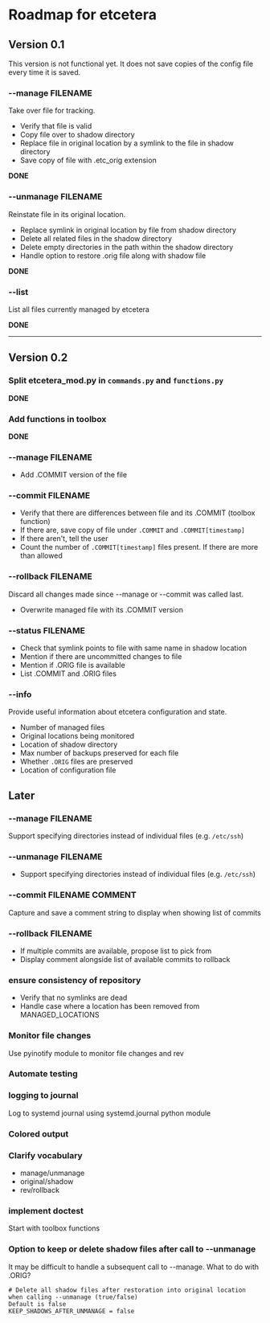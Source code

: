 # Roadmap for etcetera #

## Version 0.1 ##

This version is not functional yet. It does not save copies of the config file every time it is saved.

### --manage FILENAME ###

Take over file for tracking.

* Verify that file is valid
* Copy file over to shadow directory
* Replace file in original location by a symlink to the file in shadow directory
* Save copy of file with .etc_orig extension

**DONE**

### --unmanage FILENAME ###

Reinstate file in its original location.

* Replace symlink in original location by file from shadow directory
* Delete all related files in the shadow directory
* Delete empty directories in the path within the shadow directory
* Handle option to restore .orig file along with shadow file

**DONE**

### --list ###

List all files currently managed by etcetera

**DONE**

_________

## Version 0.2 ##

### Split etcetera_mod.py in `commands.py` and `functions.py` ###

**DONE**

### Add functions in toolbox ###

**DONE**

### --manage FILENAME ###

* Add .COMMIT version of the file

### --commit FILENAME ###

* Verify that there are differences between file and its .COMMIT (toolbox function)
* If there are, save copy of file under `.COMMIT` and `.COMMIT[timestamp]`
* If there aren't, tell the user
* Count the number of `.COMMIT[timestamp]` files present. If there are more than allowed

### --rollback FILENAME ###

Discard all changes made since --manage or --commit was called last.

* Overwrite managed file with its .COMMIT version

### --status FILENAME ###

* Check that symlink points to file with same name in shadow location
* Mention if there are uncommitted changes to file
* Mention if .ORIG file is available
* List .COMMIT and .ORIG files 

### --info ###

Provide useful information about etcetera configuration and state.

* Number of managed files
* Original locations being monitored
* Location of shadow directory
* Max number of backups preserved for each file
* Whether `.ORIG` files are preserved
* Location of configuration file

## Later ##

### --manage FILENAME ###

Support specifying directories instead of individual files (e.g. `/etc/ssh`)

### --unmanage FILENAME ###

* Support specifying directories instead of individual files (e.g. `/etc/ssh`)

### --commit FILENAME COMMENT ###

Capture and save a comment string to display when showing list of commits

### --rollback FILENAME ###

* If multiple commits are available, propose list to pick from
* Display comment alongside list of available commits to rollback

### ensure consistency of repository ### 

* Verify that no symlinks are dead
* Handle case where a location has been removed from MANAGED_LOCATIONS

### Monitor file changes ###

Use pyinotify module to monitor file changes and rev

### Automate testing ###

### logging to journal ###

Log to systemd journal using systemd.journal python module

### Colored output ###

### Clarify vocabulary ###

* manage/unmanage
* original/shadow
* rev/rollback

### implement doctest ###

Start with toolbox functions

### Option to keep or delete shadow files after call to --unmanage ####

It may be difficult to handle a subsequent call to --manage. What to do with .ORIG?

    # Delete all shadow files after restoration into original location when calling --unmanage (true/false)
    Default is false
    KEEP_SHADOWS_AFTER_UNMANAGE = false
